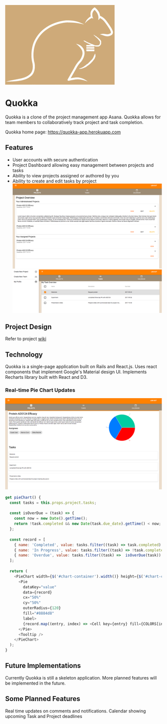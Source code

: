 ![alt text](https://raw.githubusercontent.com/carment0/Quokka/master/app/assets/images/logo.png "Logo")
# Quokka
Quokka is a clone of the project management app Asana. Quokka allows for team members to collaboratively track project and task completion.

Quokka home page: https://quokka-app.herokuapp.com

## Features

- User accounts with secure authentication
- Project Dashboard allowing easy management between projects and tasks
- Ability to view projects assigned or authored by you
- Ability to create and edit tasks by project
![alt text](https://raw.githubusercontent.com/carment0/Quokka/master/app/assets/images/Screen%20Shot%202017-10-01%20at%2011.06.41%20PM.png "")
![alt text](https://raw.githubusercontent.com/carment0/Quokka/master/app/assets/images/Screen%20Shot%202017-10-01%20at%2011.07.19%20PM.png "")

## Project Design

Refer to project [wiki](https://github.com/carment0/Quokka/wiki)


## Technology

Quokka is a single-page application built on Rails and React.js.
Uses react components that implement Google's Material design UI.
Implements Recharts library built with React and D3.

### Real-time Pie Chart Updates
![alt text](https://raw.githubusercontent.com/carment0/Quokka/master/app/assets/images/Screen%20Shot%202017-10-01%20at%2011.07.02%20PM.png "graph")

``` js
get pieChart() {
  const tasks = this.props.project.tasks;

  const isOverDue = (task) => {
    const now = new Date().getTime();
    return !task.completed && new Date(task.due_date).getTime() < now;
  };

  const record = [
    { name: 'Completed', value: tasks.filter((task) => task.completed).length },
    { name: 'In Progress', value: tasks.filter((task) => !task.completed && !isOverDue(task)).length },
    { name: 'Overdue', value: tasks.filter((task) =>  isOverDue(task)).length }
  ];

  return (
    <PieChart width={$('#chart-container').width()} height={$('#chart-container').height()}>
      <Pie
        dataKey="value"
        data={record}
        cx="50%"
        cy="50%"
        outerRadius={120}
        fill="#8884d8"
        label>
        {record.map((entry, index) => <Cell key={entry} fill={COLORS[index % COLORS.length]} />)}
      </Pie>
      <Tooltip />
    </PieChart>
  );
}

```

## Future Implementations

Currently Quokka is still a skeleton application. More planned features will be implemented in the future.

## Some Planned Features

 Real time updates on comments and notifications.
 Calendar showing upcoming Task and Project deadlines
